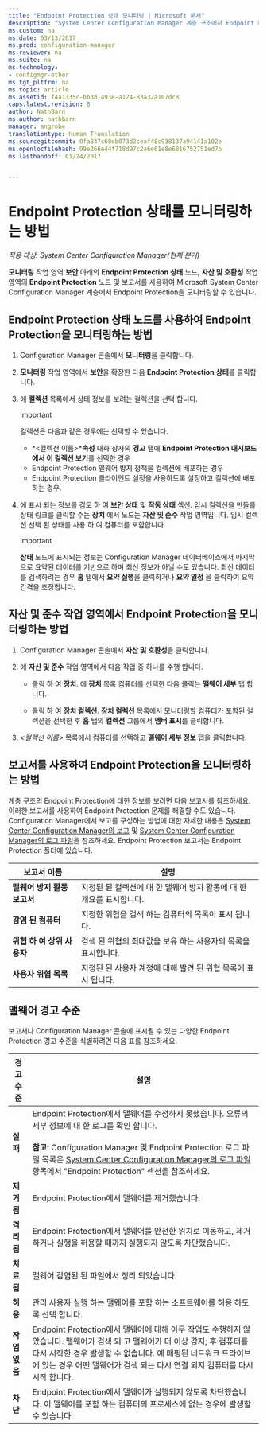 ```yaml
---
title: "Endpoint Protection 상태 모니터링 | Microsoft 문서"
description: "System Center Configuration Manager 계층 구조에서 Endpoint Protection을 모니터링하는 방법을 알아봅니다."
ms.custom: na
ms.date: 03/13/2017
ms.prod: configuration-manager
ms.reviewer: na
ms.suite: na
ms.technology:
- configmgr-other
ms.tgt_pltfrm: na
ms.topic: article
ms.assetid: f4a1335c-bb3d-493e-a124-83a32a107dc8
caps.latest.revision: 8
author: NathBarn
ms.author: nathbarn
manager: angrobe
translationtype: Human Translation
ms.sourcegitcommit: 0fa837c68eb073d2ceaf48c938137a94141a102e
ms.openlocfilehash: 99e266e44f718d97c2a6e61e8e6816752751ed7b
ms.lasthandoff: 01/24/2017


---
```

# <a name="how-to-monitor-endpoint-protection-status"></a>Endpoint Protection 상태를 모니터링하는 방법

*적용 대상: System Center Configuration Manager(현재 분기)*

**모니터링** 작업 영역 **보안** 아래의 **Endpoint Protection 상태** 노드, **자산 및 호환성** 작업 영역의 **Endpoint Protection** 노드 및 보고서를 사용하여 Microsoft System Center Configuration Manager 계층에서 Endpoint Protection을 모니터링할 수 있습니다.  

##  <a name="BKMK_1"></a> Endpoint Protection 상태 노드를 사용하여 Endpoint Protection을 모니터링하는 방법  

1.  Configuration Manager 콘솔에서 **모니터링**을 클릭합니다.  

2.  **모니터링** 작업 영역에서 **보안**을 확장한 다음 **Endpoint Protection 상태**를 클릭합니다.  

3.  에 **컬렉션** 목록에서 상태 정보를 보려는 컬렉션을 선택 합니다.  

    > [!IMPORTANT]  
    >  컬렉션은 다음과 같은 경우에는 선택할 수 있습니다.  
    >   
    >  -   *<컬렉션 이름\>***속성** 대화 상자의 **경고** 탭에 **Endpoint Protection 대시보드에서 이 컬렉션 보기**를 선택한 경우  
    > -   Endpoint Protection 맬웨어 방지 정책을 컬렉션에 배포하는 경우  
    > -   Endpoint Protection 클라이언트 설정을 사용하도록 설정하고 컬렉션에 배포하는 경우.  

4.  에 표시 되는 정보를 검토 하 여 **보안 상태** 및 **작동 상태** 섹션. 임시 컬렉션을 만들를 상태 링크를 클릭할 수는 **장치** 에서 노드는 **자산 및 준수** 작업 영역입니다. 임시 컬렉션 선택 된 상태를 사용 하 여 컴퓨터를 포함합니다.  

    > [!IMPORTANT]  
    >  **상태** 노드에 표시되는 정보는 Configuration Manager 데이터베이스에서 마지막으로 요약된 데이터를 기반으로 하며 최신 정보가 아닐 수도 있습니다. 최신 데이터를 검색하려는 경우 **홈** 탭에서 **요약 실행**을 클릭하거나 **요약 일정** 을 클릭하여 요약 간격을 조정합니다.  

##  <a name="BKMK_2"></a> 자산 및 준수 작업 영역에서 Endpoint Protection을 모니터링하는 방법  

1.  Configuration Manager 콘솔에서 **자산 및 호환성**을 클릭합니다.  

2.  에 **자산 및 준수** 작업 영역에서 다음 작업 중 하나를 수행 합니다.  

    -   클릭 하 여 **장치**. 에 **장치** 목록 컴퓨터를 선택한 다음 클릭는 **맬웨어 세부** 탭 합니다.  

    -   클릭 하 여 **장치 컬렉션**. **장치 컬렉션** 목록에서 모니터링할 컴퓨터가 포함된 컬렉션을 선택한 후 **홈** 탭의 **컬렉션** 그룹에서 **멤버 표시**를 클릭합니다.  

3.  *<컬렉션 이름\>* 목록에서 컴퓨터를 선택하고 **맬웨어 세부 정보** 탭을 클릭합니다.  

##  <a name="BKMK_3"></a> 보고서를 사용하여 Endpoint Protection을 모니터링하는 방법  
 계층 구조의 Endpoint Protection에 대한 정보를 보려면 다음 보고서를 참조하세요. 이러한 보고서를 사용하여 Endpoint Protection 문제를 해결할 수도 있습니다. Configuration Manager에서 보고를 구성하는 방법에 대한 자세한 내용은 [System Center Configuration Manager의 보고](../../core/servers/manage/reporting.md) 및 [System Center Configuration Manager의 로그 파일](../../core/plan-design/hierarchy/log-files.md)을 참조하세요. Endpoint Protection 보고서는 Endpoint Protection 폴더에 있습니다.  

|보고서 이름|설명|  
|-----------------|-----------------|  
|**맬웨어 방지 활동 보고서**|지정된 된 컬렉션에 대 한 맬웨어 방지 활동에 대 한 개요를 표시합니다.|  
|**감염 된 컴퓨터**|지정한 위협을 검색 하는 컴퓨터의 목록이 표시 됩니다.|  
|**위협 하 여 상위 사용자**|검색 된 위협의 최대값을 보유 하는 사용자의 목록을 표시합니다.|  
|**사용자 위협 목록**|지정된 된 사용자 계정에 대해 발견 된 위협 목록에 표시 됩니다.|  

## <a name="malware-alert-levels"></a>맬웨어 경고 수준  
 보고서나 Configuration Manager 콘솔에 표시될 수 있는 다양한 Endpoint Protection 경고 수준을 식별하려면 다음 표를 참조하세요.  

|경고 수준|설명|  
|-----------------|-----------------|  
|**실패**|Endpoint Protection에서 맬웨어를 수정하지 못했습니다. 오류의 세부 정보에 대 한 로그를 확인 합니다.<br /><br /> **참고:** Configuration Manager 및 Endpoint Protection 로그 파일 목록은 [System Center Configuration Manager의 로그 파일](../../core/plan-design/hierarchy/log-files.md) 항목에서 "Endpoint Protection" 섹션을 참조하세요.|  
|**제거됨**|Endpoint Protection에서 맬웨어를 제거했습니다.|  
|**격리됨**|Endpoint Protection에서 맬웨어를 안전한 위치로 이동하고, 제거하거나 실행을 허용할 때까지 실행되지 않도록 차단했습니다.|  
|**치료됨**|맬웨어 감염된 된 파일에서 정리 되었습니다.|  
|**허용**|관리 사용자 실행 하는 맬웨어를 포함 하는 소프트웨어를 허용 하도록 선택 합니다.|  
|**작업 없음**|Endpoint Protection에서 맬웨어에 대해 아무 작업도 수행하지 않았습니다. 맬웨어가 검색 되 고 맬웨어가 더 이상 감지; 후 컴퓨터를 다시 시작한 경우 발생할 수 없습니다. 예 매핑된 네트워크 드라이브에 있는 경우 어떤 맬웨어가 검색 되는 다시 연결 되지 컴퓨터를 다시 시작 합니다.|  
|**차단**|Endpoint Protection에서 맬웨어가 실행되지 않도록 차단했습니다. 이 맬웨어를 포함 하는 컴퓨터의 프로세스에 없는 경우에 발생할 수 있습니다.|

